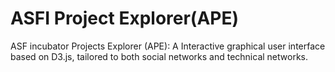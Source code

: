 # ASFI Project Explorer(APE)
ASF incubator Projects Explorer (APE): A Interactive graphical user interface based on D3.js, tailored to both social networks and technical networks.
